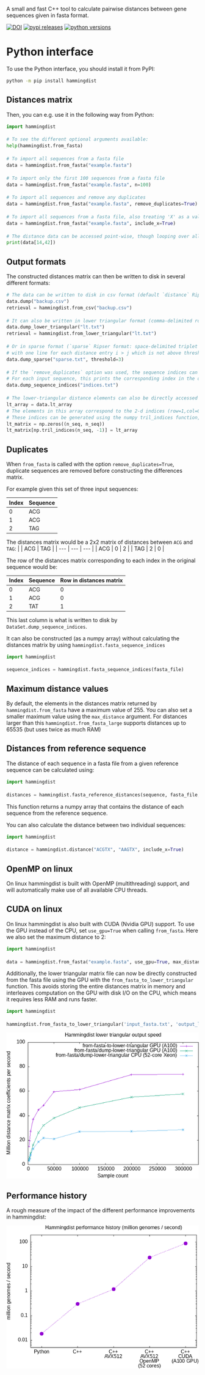 A small and fast C++ tool to calculate pairwise distances between gene sequences given in fasta format.

[![DOI](https://zenodo.org/badge/308676358.svg)](https://zenodo.org/badge/latestdoi/308676358)
[![pypi releases](https://img.shields.io/pypi/v/hammingdist.svg)](https://pypi.org/project/hammingdist)
[![python versions](https://img.shields.io/pypi/pyversions/hammingdist)](https://pypi.org/project/hammingdist)

# Python interface

To use the Python interface, you should install it from PyPI:

```bash
python -m pip install hammingdist
```

## Distances matrix

Then, you can e.g. use it in the following way from Python:

```python
import hammingdist

# To see the different optional arguments available:
help(hammingdist.from_fasta)

# To import all sequences from a fasta file
data = hammingdist.from_fasta("example.fasta")

# To import only the first 100 sequences from a fasta file
data = hammingdist.from_fasta("example.fasta", n=100)

# To import all sequences and remove any duplicates
data = hammingdist.from_fasta("example.fasta", remove_duplicates=True)

# To import all sequences from a fasta file, also treating 'X' as a valid character
data = hammingdist.from_fasta("example.fasta", include_x=True)

# The distance data can be accessed point-wise, though looping over all distances might be quite inefficient
print(data[14,42])
```

## Output formats

The constructed distances matrix can then be written to disk in several different formats:

```python
# The data can be written to disk in csv format (default `distance` Ripser format) and retrieved:
data.dump("backup.csv")
retrieval = hammingdist.from_csv("backup.csv")

# It can also be written in lower triangular format (comma-delimited row-major, `lower-distance` Ripser format):
data.dump_lower_triangular("lt.txt")
retrieval = hammingdist.from_lower_triangular("lt.txt")

# Or in sparse format (`sparse` Ripser format: space-delimited triplet of `i j d(i,j)`
# with one line for each distance entry i > j which is not above threshold):
data.dump_sparse("sparse.txt", threshold=3)

# If the `remove_duplicates` option was used, the sequence indices can also be written.
# For each input sequence, this prints the corresponding index in the output:
data.dump_sequence_indices("indices.txt")

# The lower-triangular distance elements can also be directly accessed as a 1-d numpy array:
lt_array = data.lt_array
# The elements in this array correspond to the 2-d indices (row=1,col=0), (row=2,col=0), (row=2,col=1), ...
# These indices can be generated using the numpy tril_indices function, e.g. to construct the lower-triangular matrix:
lt_matrix = np.zeros((n_seq, n_seq))
lt_matrix[np.tril_indices(n_seq, -1)] = lt_array
```

## Duplicates

When `from_fasta` is called with the option `remove_duplicates=True`, duplicate sequences are removed before constructing the differences matrix.

For example given this set of three input sequences:

| Index | Sequence |
| ----- | -------- |
| 0     | ACG      |
| 1     | ACG      |
| 2     | TAG      |

The distances matrix would be a 2x2 matrix of distances between `ACG` and `TAG`:
| | ACG | TAG |
| --- | --- | --- |
| ACG | 0 | 2 |
| TAG | 2 | 0 |

The row of the distances matrix corresponding to each index in the original sequence would be:

| Index | Sequence | Row in distances matrix |
| ----- | -------- | ----------------------- |
| 0     | ACG      | 0                       |
| 1     | ACG      | 0                       |
| 2     | TAT      | 1                       |

This last column is what is written to disk by `DataSet.dump_sequence_indices`.

It can also be constructed (as a numpy array) without calculating the distances matrix by using `hammingdist.fasta_sequence_indices`

```python
import hammingdist

sequence_indices = hammingdist.fasta_sequence_indices(fasta_file)
```

## Maximum distance values

By default, the elements in the distances matrix returned by `hammingdist.from_fasta` have a maximum value of 255.
You can also set a smaller maximum value using the `max_distance` argument.
For distances larger than this `hammingdist.from_fasta_large` supports distances up to 65535 (but uses twice as much RAM)

## Distances from reference sequence

The distance of each sequence in a fasta file from a given reference sequence can be calculated using:

```python
import hammingdist

distances = hammingdist.fasta_reference_distances(sequence, fasta_file, include_x=True)
```

This function returns a numpy array that contains the distance of each sequence from the reference sequence.

You can also calculate the distance between two individual sequences:

```python
import hammingdist

distance = hammingdist.distance("ACGTX", "AAGTX", include_x=True)
```

## OpenMP on linux

On linux hammingdist is built with OpenMP (multithreading) support, and will automatically make use of all available CPU threads.

## CUDA on linux

On linux hammingdist is also built with CUDA (Nvidia GPU) support.
To use the GPU instead of the CPU, set `use_gpu=True` when calling `from_fasta`. Here we also set the maximum distance to 2:

```python
import hammingdist

data = hammingdist.from_fasta("example.fasta", use_gpu=True, max_distance=2)
```

Additionally, the lower triangular matrix file can now be directly constructed from the fasta file
using the GPU with the `from_fasta_to_lower_triangular` function.
This avoids storing the entire distances matrix in memory and interleaves computation on the GPU with disk I/O on the CPU,
which means it requires less RAM and runs faster.

```python
import hammingdist

hammingdist.from_fasta_to_lower_triangular('input_fasta.txt', 'output_lower_triangular.txt', use_gpu=True, max_distance=2)
```

![overview](plots/speed.png)

## Performance history

A rough measure of the impact of the different performance improvements in hammingdist:

![overview](plots/overview.png)
